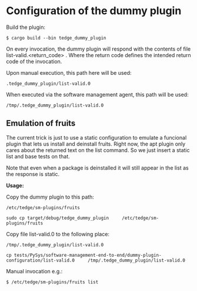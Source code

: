 
# Configuration of the dummy plugin

Build the plugin:

    $ cargo build --bin tedge_dummy_plugin

On every invocation, the dummy plugin will respond with the
contents of file list-valid.<return_code> . Where the return code
defines the intended return code of the invocation.

Upon manual execution, this path here will be used:

    .tedge_dummy_plugin/list-valid.0

When executed via the software management agent, this path will be used:

    /tmp/.tedge_dummy_plugin/list-valid.0

## Emulation of fruits

The current trick is just to use a static configuration to emulate a funcional
plugin that lets us install and deinstall fruits.
Right now, the apt plugin only cares about the returned text on the list command.
So we just insert a static list and base tests on that.

Note that even when a package is deinstalled it will still appear in the list
as the response is static.

**Usage:**

Copy the dummy plugin to this path:

    /etc/tedge/sm-plugins/fruits

    sudo cp target/debug/tedge_dummy_plugin     /etc/tedge/sm-plugins/fruits


Copy file list-valid.0 to the following place:

    /tmp/.tedge_dummy_plugin/list-valid.0

    cp tests/PySys/software-management-end-to-end/dummy-plugin-configuration/list-valid.0     /tmp/.tedge_dummy_plugin/list-valid.0

Manual invocation e.g.:

    $ /etc/tedge/sm-plugins/fruits list
